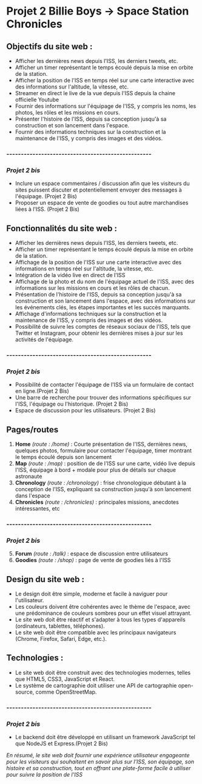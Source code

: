 # Projet 2 Billie Boys -> Space Station Chronicles

## Objectifs du site web :

- Afficher les dernières news depuis l'ISS, les derniers tweets, etc.
- Afficher un timer représentant le temps écoulé depuis la mise en orbite de la station.
- Afficher la position de l'ISS en temps réel sur une carte interactive avec des informations sur l'altitude, la vitesse, etc.
- Streamer en direct le live de la vue depuis l'ISS depuis la chaine officielle Youtube
- Fournir des informations sur l'équipage de l'ISS, y compris les noms, les photos, les rôles et les missions en cours.
- Présenter l'histoire de l'ISS, depuis sa conception jusqu'à sa construction et son lancement dans l'espace.
- Fournir des informations techniques sur la construction et la maintenance de l'ISS, y compris des images et des vidéos.

### --------------------------------------------------

### _Projet 2 bis_

- Inclure un espace commentaires / discussion afin que les visiteurs du sites puissent discuter et potentiellement envoyer des messages à l'équipage. (Projet 2 Bis)
- Proposer un espace de vente de goodies ou tout autre marchandises liées à l'ISS. (Projet 2 Bis)

## Fonctionnalités du site web :

- Afficher les dernières news depuis l'ISS, les derniers tweets, etc.
- Afficher un timer représentant le temps écoulé depuis la mise en orbite de la station.
- Affichage de la position de l'ISS sur une carte interactive avec des informations en temps réel sur l'altitude, la vitesse, etc.
- Intégration de la vidéo live en direct de l'ISS
- Affichage de la photo et du nom de l'équipage actuel de l'ISS, avec des informations sur les missions en cours et les rôles de chacun.
- Présentation de l'histoire de l'ISS, depuis sa conception jusqu'à sa construction et son lancement dans l'espace, avec des informations sur les événements clés, les étapes importantes et les succès marquants.
- Affichage d'informations techniques sur la construction et la maintenance de l'ISS, y compris des images et des vidéos.
- Possibilité de suivre les comptes de réseaux sociaux de l'ISS, tels que Twitter et Instagram, pour obtenir les dernières mises à jour sur les activités de l'équipage.

### --------------------------------------------------

### _Projet 2 bis_

- Possibilité de contacter l'équipage de l'ISS via un formulaire de contact en ligne.(Projet 2 Bis)
- Une barre de recherche pour trouver des informations spécifiques sur l'ISS, l'équipage ou l'historique. (Projet 2 Bis)
- Espace de discussion pour les utilisateurs. (Projet 2 Bis)

## Pages/routes

1. **Home** _(route : /home)_ : Courte présentation de l'ISS, dernières news, quelques photos, formulaire pour contacter l'équipage, timer montrant le temps écoulé depuis son lancement
2. **Map** _(route : /map)_ : position de de l'ISS sur une carte, vidéo live depuis l'ISS, équipage à bord + modale pour plus de détails sur chaque astronaute
3. **Chronology** _(route : /chronology)_ : frise chronologique débutant à la conception de l'ISS, expliquant sa construction jusqu'à son lancement dans l'espace
4. **Chronicles** _(route : /chronicles)_ : principales missions, anecdotes intéressantes, etc

### --------------------------------------------------

### _Projet 2 bis_

5. **Forum** _(route : /talk)_ : espace de discussion entre utilisateurs
6. **Goodies** _(route : /shop)_ : page de vente de goodies liés à l'ISS

## Design du site web :

- Le design doit être simple, moderne et facile à naviguer pour l'utilisateur.
- Les couleurs doivent être cohérentes avec le thème de l'espace, avec une prédominance de couleurs sombres pour un effet visuel attrayant.
- Le site web doit être réactif et s'adapter à tous les types d'appareils (ordinateurs, tablettes, téléphones).
- Le site web doit être compatible avec les principaux navigateurs (Chrome, Firefox, Safari, Edge, etc.).

## Technologies :

- Le site web doit être construit avec des technologies modernes, telles que HTML5, CSS3, JavaScript et React.
- Le système de cartographie doit utiliser une API de cartographie open-source, comme OpenStreetMap.

### --------------------------------------------------

### _Projet 2 bis_

- Le backend doit être développé en utilisant un framework JavaScript tel que NodeJS et Express.(Projet 2 Bis)

_En résumé, le site web doit fournir une expérience utilisateur engageante pour les visiteurs qui souhaitent en savoir plus sur l'ISS, son équipage, son histoire et sa construction, tout en offrant une plate-forme facile à utiliser pour suivre la position de l'ISS_
